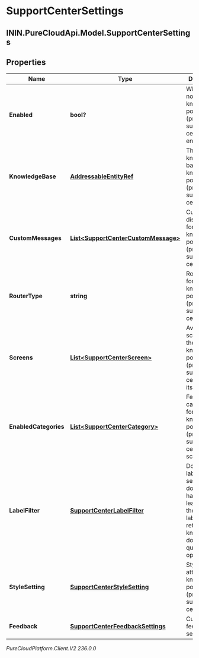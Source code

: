 # SupportCenterSettings

## ININ.PureCloudApi.Model.SupportCenterSettings

## Properties

|Name | Type | Description | Notes|
|------------ | ------------- | ------------- | -------------|
| **Enabled** | **bool?** | Whether or not knowledge portal (previously support center) is enabled | |
| **KnowledgeBase** | [**AddressableEntityRef**](AddressableEntityRef) | The knowledge base for knowledge portal (previously support center) | |
| **CustomMessages** | [**List&lt;SupportCenterCustomMessage&gt;**](SupportCenterCustomMessage) | Customizable display texts for knowledge portal (previously support center) | [optional] |
| **RouterType** | **string** | Router type for knowledge portal (previously support center) | [optional] |
| **Screens** | [**List&lt;SupportCenterScreen&gt;**](SupportCenterScreen) | Available screens for the knowledge portal (previously support center) with its modules | |
| **EnabledCategories** | [**List&lt;SupportCenterCategory&gt;**](SupportCenterCategory) | Featured categories for knowledge portal (previously support center) home screen | |
| **LabelFilter** | [**SupportCenterLabelFilter**](SupportCenterLabelFilter) | Document label filter. If set, only documents having at least one of the specified labels will be returned by knowledge document query operations. | [optional] |
| **StyleSetting** | [**SupportCenterStyleSetting**](SupportCenterStyleSetting) | Style attributes for knowledge portal (previously support center) | |
| **Feedback** | [**SupportCenterFeedbackSettings**](SupportCenterFeedbackSettings) | Customer feedback settings | [optional] |



_PureCloudPlatform.Client.V2 236.0.0_
